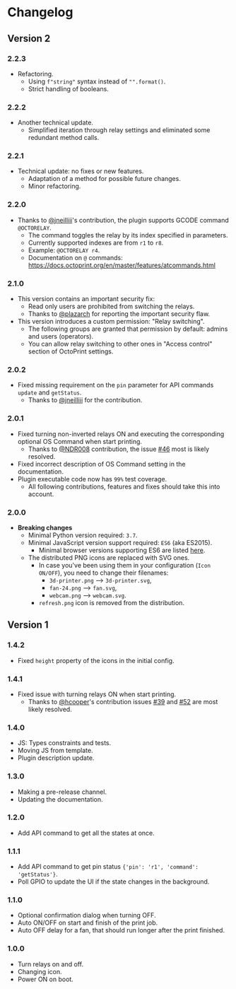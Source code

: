 # Changelog

## Version 2

### 2.2.3

- Refactoring.
  - Using `f"string"` syntax instead of `"".format()`.
  - Strict handling of booleans. 

### 2.2.2

- Another technical update.
  - Simplified iteration through relay settings and eliminated some redundant method calls.

### 2.2.1

- Technical update: no fixes or new features.
  - Adaptation of a method for possible future changes.
  - Minor refactoring.

### 2.2.0

- Thanks to [@jneilliii](https://github.com/jneilliii)'s contribution, the plugin supports GCODE command `@OCTORELAY`.
  - The command toggles the relay by its index specified in parameters.
  - Currently supported indexes are from `r1` to `r8`.
  - Example: `@OCTORELAY r4`.
  - Documentation on `@` commands: https://docs.octoprint.org/en/master/features/atcommands.html

### 2.1.0

- This version contains an important security fix:
  - Read only users are prohibited from switching the relays.
  - Thanks to [@plazarch](https://github.com/plazarch) for reporting the important security flaw.
- This version introduces a custom permission: "Relay switching".
  - The following groups are granted that permission by default: admins and users (operators).
  - You can allow relay switching to other ones in "Access control" section of OctoPrint settings.

### 2.0.2

- Fixed missing requirement on the `pin` parameter for API commands `update` and `getStatus`.
  - Thanks to [@jneilliii](https://github.com/jneilliii) for the contribution.

### 2.0.1

- Fixed turning non-inverted relays ON and executing the corresponding optional OS Command when start printing.
  - Thanks to [@NDR008](https://github.com/NDR008) contribution, the issue
    [#46](https://github.com/borisbu/OctoRelay/issues/46) most is likely resolved.
- Fixed incorrect description of OS Command setting in the documentation.
- Plugin executable code now has `99%` test coverage.
  - All following contributions, features and fixes should take this into account.
  

### 2.0.0

- **Breaking changes**
  - Minimal Python version required: `3.7`.
  - Minimal JavaScript version support required: `ES6` (aka ES2015).
    - Minimal browser versions supporting ES6 are listed [here](https://caniuse.com/?search=es6).
  - The distributed PNG icons are replaced with SVG ones.
    - In case you've been using them in your configuration (`Icon ON/OFF`), you need to change their filenames:
      - `3d-printer.png` –> `3d-printer.svg`,
      - `fan-24.png` –> `fan.svg`,
      - `webcam.png` –> `webcam.svg`.
    - `refresh.png` icon is removed from the distribution.

## Version 1

### 1.4.2

- Fixed `height` property of the icons in the initial config.

### 1.4.1

- Fixed issue with turning relays ON when start printing.
  - Thanks to [@hcooper](https://github.com/hcooper)'s contribution issues
    [#39](https://github.com/borisbu/OctoRelay/issues/39) and
    [#52](https://github.com/borisbu/OctoRelay/issues/52) are most likely resolved.

### 1.4.0

- JS: Types constraints and tests.
- Moving JS from template.
- Plugin description update.

### 1.3.0

- Making a pre-release channel.
- Updating the documentation.

### 1.2.0

- Add API command to get all the states at once.

### 1.1.1

- Add API command to get pin status `{'pin': 'r1', 'command': 'getStatus'}`.
- Poll GPIO to update the UI if the state changes in the background.

### 1.1.0

- Optional confirmation dialog when turning OFF.
- Auto ON/OFF on start and finish of the print job.
- Auto OFF delay for a fan, that should run longer after the print finished.

### 1.0.0

- Turn relays on and off.
- Changing icon.
- Power ON on boot.
